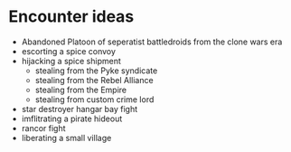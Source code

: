 # Encounter ideas
* Abandoned Platoon of seperatist battledroids from the clone wars era
* escorting a spice convoy
* hijacking a spice shipment
  * stealing from the Pyke syndicate
  * stealing from the Rebel Alliance
  * stealing from the Empire
  * stealing from custom crime lord
* star destroyer hangar bay fight
* imflitrating a pirate hideout
* rancor fight
* liberating a small village

